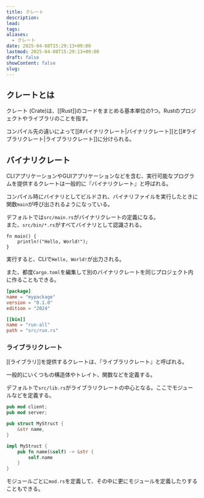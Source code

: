 ```yaml
---
title: クレート
description: 
lead: 
tags: 
aliases:
  - クレート
date: 2025-04-08T15:29:13+09:00
lastmod: 2025-04-08T15:29:13+09:00
draft: false
showContent: false
slug:
---
```

## クレートとは
クレート (Crate)は、[[Rust]]のコードをまとめる基本単位の1つ。Rustのプロジェクトやライブラリのことを指す。

コンパイル先の違いによって[[#バイナリクレート|バイナリクレート]]と[[#ライブラリクレート|ライブラリクレート]]に分けられる。
## バイナリクレート
CLIアプリケーションやGUIアプリケーションなどを含む、実行可能なプログラムを提供するクレートは一般的に『バイナリクレート』と呼ばれる。

コンパイル時にバイナリとしてビルドされ、バイナリファイルを実行したときに関数`main`が呼び出されるようになっている。

デフォルトでは`src/main.rs`がバイナリクレートの定義になる。  
また、`src/bin/*.rs`がすべてバイナリとして認識される。

```rust: main.rs
fn main() {
	println!("Hello, World!");
}
```

実行すると、CLIで`Hello, World!`が出力される。

また、都度`Cargo.toml`を編集して別のバイナリクレートを同じプロジェクト内に作ることもできる。

```toml Cargo.toml
[package]  
name = "mypackage"
version = "0.1.0"
edition = "2024"

[[bin]]  
name = "run-all"
path = "src/run.rs"
```

### ライブラリクレート
[[ライブラリ]]を提供するクレートは、『ライブラリクレート』と呼ばれる。

一般的にいくつもの構造体やトレイト、関数などを定義する。

デフォルトで`src/lib.rs`がライブラリクレートの中心となる。ここでモジュールなどを定義する。

```rust lib.rs
pub mod client;
pub mod server;

pub struct MyStruct {
	&str name,
}

impl MyStruct {
	pub fn name(&self) -> &str {
		self.name
	}
}
```

モジュールごとに`mod.rs`を定義して、その中に更にモジュールを定義したりすることもできる。